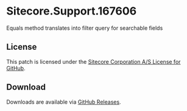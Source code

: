 # Sitecore.Support.167606
Equals method translates into filter query for searchable fields

## License  
This patch is licensed under the [Sitecore Corporation A/S License for GitHub](https://github.com/sitecoresupport/Sitecore.Support.167606/blob/master/LICENSE).  

## Download  
Downloads are available via [GitHub Releases](https://github.com/sitecoresupport/Sitecore.Support.167606/releases).  
